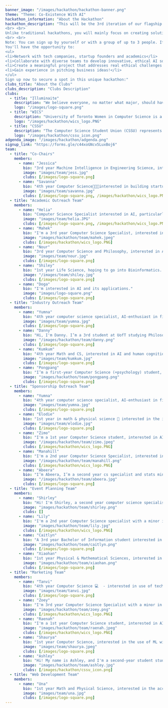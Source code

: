 ```yaml
---
banner_image: "/images/hackathon/hackathon-banner.png"
theme: "Theme: Co-Existence With AI"
hackathon_information: "About the Hackathon"
hackathon_description: "This will be the 3rd iteration of our flagship AI Ethics Hackathon. Previously held virtually, we invited students from around the world of all technical levels to work in a team, and develop an innovative, ethical, proposal for a real-world problem. This year will be the first in-person hackathon, and your support would make a tremendous difference in its success! During the one-day event, students will work with their team in a limited time frame and leave the event with new connections made, opportunities to chat with companies, clubs, and professors, a finished proposal and prototype, and a unique experience gained. This hackathon is set to take place on March 8, 2025 in person at the University of Toronto. Students with no prior experience are guided through the project in various stages, from ideation, solution proposal, ethics evaluation, to pitch presentations. This year, we also added an asynchronous track, where students with passions in creative media may submit writing and art pieces ahead of time, to be published on our own and collaborators’ social and publishing outlets. 
<br> <br> 
Unlike traditional hackathons, you will mainly focus on creating solutions and how they interact with AI & Ethics. Our structured approach guides you through ideation, solution development, and ethical assessment, ensuring everyone can contribute meaningfully to a great business pitch for prizes. You will have the opportunity to gain personal connections with companies, startup founders and mentors at the hackathon. 
<br> <br> 
Note: You can sign up by yourself or with a group of up to 3 people. If you sign up alone we will find you a group to work with!
You'll have the opportunity to:
<ul>
<li>Network with tech companies, startup founders and academics</li>
<li>Collaborate with diverse teams to develop innovative, ethical AI solutions</li>
<li>Create a meaningful project that addresses real ethical challenges in AI development</li>
<li>Gain experience in pitching business ideas!</li>
</ul>
Sign up now to secure a spot in this unique hackathon:"
clubs_title: "About the Clubs"
clubs_description: "Clubs Description"
clubs:
  - title: "Illuminaite"
    description: "We believe everyone, no matter what major, should have the liberty to use these powerful technologies efficiently and ethically. we aim to lower the barriers of entry into the tech field through hosting accessible, hybrid events and growing a deeply connected online community. "
    logo: "/images/logo-square.png"
  - title: "WICS"
    description: "University of Toronto Women in Computer Science is a student-led organization dedicated to supporting all computer science students in their academic and professional careers."
    logo: "/images/hackathon/wics_logo.PNG"
  - title: "CSSU"
    description: "The Computer Science Student Union (CSSU) represents over 4300 Computer Science students who are either taking a Computer Science course or are part of a Computer Science program at the University of Toronto St. George campus. We are a student-governed body that receives funding from the Arts & Science Students’ Union, the Department of Computer Science, and our union store."
    logo: "/images/hackathon/cssu_icon.png"
adgenda_image: "/images/hackathon/adgenda.png"
signup_link: "https://forms.gle/c44xoGNcv5LuxBoj6"
team:
  - title: "Co-Chairs"
    members:
      - name: "Jessica"
        bio: "3rd year Machine Intelligence in Engineering Science, interested in AI & the mind 🧠 , obsessed with music and coffee 🎶 ☕"
        image: "images/team/jess.jpg"
        clubs: [/images/logo-square.png]
      - name: "Savanna"
        bio: "4th year Computer Science👩🏻‍💻interested in building startups and business🐹"
        image: "images/team/savanna.jpg"
        clubs: [/images/logo-square.png, /images/hackathon/wics_logo.PNG]
  - title: "Academic Outreach Team"
    members:
      - name: "Helia"
        bio: "Computer Science Specialist interested in AI, particularly its applications in healthcare."
        image: "images/team/helia.JPG"
        clubs: [/images/logo-square.png, /images/hackathon/wics_logo.PNG]
      - name: "Mahek"
        bio: "I'm a 3rd year Computer Science Specialist, interested in AI and its applications."
        image: "images/hackathon/team/mahek.jpeg"
        clubs: [/images/hackathon/wics_logo.PNG]
      - name: "Nour"
        bio: "3rd year Computer Science and Philosophy, interested in AI and its applications to game design 🎮, passionate about theatre and music 🎭🥁"
        image: "images/team/nour.jpg"
        clubs: [/images/logo-square.png]
      - name: "Shiley"
        bio: "1st year Life Science, hoping to go into Bioinformatics. Interested in ML and AI applications in the medical field."
        image: "/images/team/shiley.jpg"
        clubs: [/images/logo-square.png]
      - name: "Doga"
        bio: "I'm interested in AI and its applications."
        image: "images/logo-square.png"
        clubs: [/images/logo-square.png]
  - title: "Industry Outreach Team"
    members:
      - name: "Yumna"
        bio: "4th year computer science specialist, AI-enthusiast in fitness and wearable technology, Driven by inclusivity and sustainability to make the world a better place."
        image: "images/team/yumna.jpg"
        clubs: [/images/logo-square.png]
      - name: "Danny"
        bio: "Hi, I'm Danny. I’m a 3rd student at UofT studying Philosophy, Bioethics, and Contemporary Asian Studies. I'm interested in ethical issues of AI, photography, and filmmaking."
        image: "/images/hackathon/team/danny.png"
        clubs: [/images/logo-square.png]
      - name: "Kumkum"
        bio: "4th year Math and CS, interested in AI and human cognition simulation- A boxer and enjoy music"
        image: "images/team/kumkum.jpg"
        clubs: [/images/logo-square.png]
      - name: "Pongpang"
        bio: "I’m a first-year Computer Science (+psychology) student, and I’m super passionate about AI innovation. I love exploring how technology can make a positive impact on the world! 🌟"
        image: "images/hackathon/team/pongpang.png"
        clubs: [/images/logo-square.png]
  - title: "Sponsorship Outreach Team"
    members:
      - name: "Yumna"
        bio: "4th year computer science specialist, AI-enthusiast in fitness and wearable technology, Driven by inclusivity and sustainability to make the world a better place."
        image: "images/team/yumna.jpg"
        clubs: [/images/logo-square.png]
      - name: "Elodie"
        bio: "1st year in math & physical science 📖 interested in the intersection of AI and healthcare 🩺 always up for a bouldering session 🧗‍♀️🪨"
        image: "images/team/elodie.jpg"
        clubs: [/images/logo-square.png]
      - name: "Zimo"
        bio: "I'm a 1st year Computer Science student, interested in AI and its applications."
        image: "/images/hackathon/team/zimo.jpeg"
        clubs: [/images/hackathon/wics_logo.PNG]
      - name: "Manahill"
        bio: "I'm a 2nd year Computer Science Specialist, interested in AI and its applications."
        image: "/images/hackathon/team/manahill.png"
        clubs: [/images/hackathon/wics_logo.PNG]
      - name: "Abeera"
        bio: "I’m Abeera, I’m a second year cs specialist and stats minor and I love binging friends and brooklyn nine nine in my free time 🙂"
        image: "/images/hackathon/team/abeera.jpg"
        clubs: [/images/logo-square.png]
  - title: "Event Planning Team"
    members:
      - name: "Shirley"
        bio: "Hi! I'm Shirley, a second year computer science specialist interested in exploring machine learning and information security! In my free time I enjoy playing volleyball and taking part in club activities 🙂"
        image: "images/hackathon/team/shirley.png"
        clubs: []
      - name: "Lily"
        bio: "I'm a 2nd year Computer Science specialist with a minor in Statistics, interested in AI and its applications."
        image: "images/hackathon/team/lily.jpg"
        clubs: [/images/hackathon/wics_logo.PNG]
      - name: "Caitlyn"
        bio: "A 3rd year Bachelor of Information student interested in design and cognitive psychology 🧠 An avid knitter and chronic workaholic trying to bring positive change 🖌️"
        image: "images/hackathon/team/caitlyn.png"
        clubs: [/images/logo-square.png]
      - name: "Xiaohan"
        bio: "1st year Physical & Mathematical Sciences, interested in art, music and photography"
        image: "images/hackathon/team/xiaohan.png"
        clubs: [/images/logo-square.png]
  - title: "Marketing Team"
    members:
      - name: "Tanvi"
        bio: "4th year Computer Science 💻  - interested in use of technology in healthcare  - enjoy long walks around the city 🌇"
        image: "images/team/tanvi.jpg"
        clubs: [/images/logo-square.png]
      - name: "Zoey"
        bio: "I'm 3rd year Computer Science Specialist with a minor in Psychology. I'm on the fencing team and have an obsession with the cream cheese danishes from T&T!"
        image: "images/hackathon/team/zoey.png"
        clubs: [/images/hackathon/wics_logo.PNG]
      - name: "Raenah"
        bio: "I'm a 1st year Computer Science student, interested in AI and its applications."
        image: "images/hackathon/team/raenah.jpeg"
        clubs: [/images/hackathon/wics_logo.PNG]
      - name: "Shaurya"
        bio: "1st year Computer Science, interested in the use of ML with computer vision to better lives - I enjoy listening to music and camping"
        image: "images/team/shaurya.jpeg"
        clubs: [/images/logo-square.png]
      - name: "Ashley"
        bio: "Hi! My name is Ashley, and I'm a second-year student studying Bioinformatics and Computer Science. I like drawing, Pokemon, and anime!"
        image: "images/hackathon/team/ashley.jpg"
        clubs: [/images/hackathon/cssu_icon.png]
  - title: "Web Development Team"
    members:
      - name: "Una"
        bio: "1st year Math and Physical Science, interested in the accessability and real-life applications of AI"
        image: "images/team/una.jpg"
        clubs: [/images/logo-square.png]
---
```



